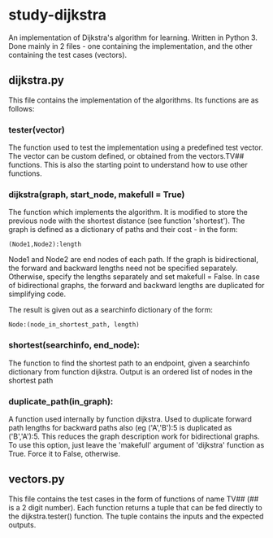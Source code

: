 study-dijkstra
==============

An implementation of Dijkstra's algorithm for learning. Written in Python 3. Done mainly in 2 files - one containing the implementation, and the other containing the test cases (vectors).

dijkstra.py
-----------
This file contains the implementation of the algorithms. Its functions are as follows:

### tester(vector)
The function used to test the implementation using a predefined test vector. The vector can be custom defined, or obtained from the vectors.TV## functions. This is also the starting point to understand how to use other functions.

### dijkstra(graph, start_node, makefull = True)
The function which implements the algorithm. It is modified to store the previous node with the shortest distance (see function 'shortest').
The graph is defined as a dictionary of paths and their cost - in the form:

    (Node1,Node2):length

Node1 and Node2 are end nodes of each path. If the graph is bidirectional, the forward and backward lengths need not be specified separately. Otherwise, specify the lengths separately and set makefull = False. In case of bidirectional graphs, the forward and backward lengths are duplicated for simplifying code.

The result is given out as a searchinfo dictionary of the form:

    Node:(node_in_shortest_path, length)

### shortest(searchinfo, end_node):
The function to find the shortest path to an endpoint, given a searchinfo dictionary from function dijkstra. Output is an ordered list of nodes in the shortest path

###  duplicate_path(in_graph):
A function used internally by function dijkstra. Used to duplicate forward path lengths for backward paths also (eg ('A','B'):5 is duplicated as ('B','A'):5. This reduces the graph description work for bidirectional graphs. To use this option, just leave the 'makefull' argument of 'dijkstra' function as True. Force it to False, otherwise.

vectors.py
----------

This file contains the test cases in the form of functions of name TV## (## is a 2 digit number). Each function returns a tuple that can be fed directly to the dijkstra.tester() function. The tuple contains the inputs and the expected outputs.
